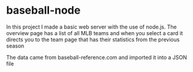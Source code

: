 # baseball-node

In this project I made a basic web server with the use of node.js. The overview page has a list of all MLB teams and when you select a card it directs you to the team page that has their statistics from the previous season


The data came from baseball-reference.com and imported it into a JSON file
